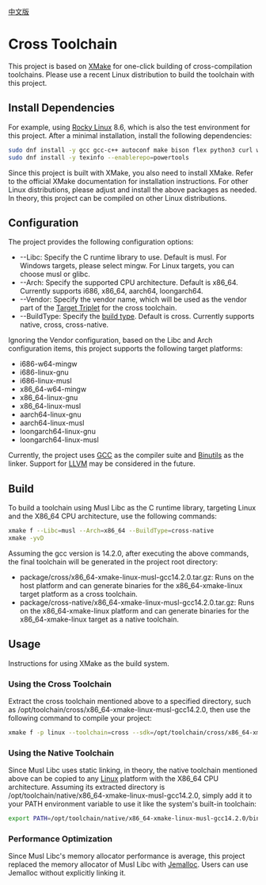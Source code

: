[中文版](./README-zh.md)

# Cross Toolchain
This project is based on [XMake](https://xmake.io/) for one-click building of cross-compilation toolchains. Please use a recent Linux distribution to build the toolchain with this project.

## Install Dependencies
For example, using [Rocky Linux](https://rockylinux.org/) 8.6, which is also the test environment for this project. After a minimal installation, install the following dependencies:
```bash
sudo dnf install -y gcc gcc-c++ autoconf make bison flex python3 curl wget git tar bzip2 rsync
sudo dnf install -y texinfo --enablerepo=powertools
```

Since this project is built with XMake, you also need to install XMake. Refer to the official XMake documentation for installation instructions. For other Linux distributions, please adjust and install the above packages as needed. In theory, this project can be compiled on other Linux distributions.

## Configuration
The project provides the following configuration options:
- --Libc: Specify the C runtime library to use. Default is musl. For Windows targets, please select mingw. For Linux targets, you can choose musl or glibc.
- --Arch: Specify the supported CPU architecture. Default is x86_64. Currently supports i686, x86_64, aarch64, loongarch64.
- --Vendor: Specify the vendor name, which will be used as the vendor part of the [Target Triplet](https://wiki.osdev.org/Target_Triplet) for the cross toolchain.
- --BuildType: Specify the [build type](https://crosstool-ng.github.io/docs/toolchain-types/). Default is cross. Currently supports native, cross, cross-native.

Ignoring the Vendor configuration, based on the Libc and Arch configuration items, this project supports the following target platforms:
- i686-w64-mingw
- i686-linux-gnu
- i686-linux-musl
- x86_64-w64-mingw
- x86_64-linux-gnu
- x86_64-linux-musl
- aarch64-linux-gnu
- aarch64-linux-musl
- loongarch64-linux-gnu
- loongarch64-linux-musl

Currently, the project uses [GCC](https://gcc.gnu.org/) as the compiler suite and [Binutils](https://www.gnu.org/software/binutils/) as the linker. Support for [LLVM](https://llvm.org/) may be considered in the future.

## Build
To build a toolchain using Musl Libc as the C runtime library, targeting Linux and the X86_64 CPU architecture, use the following commands:
```bash
xmake f --Libc=musl --Arch=x86_64 --BuildType=cross-native
xmake -yvD
```

Assuming the gcc version is 14.2.0, after executing the above commands, the final toolchain will be generated in the project root directory:
- package/cross/x86_64-xmake-linux-musl-gcc14.2.0.tar.gz: Runs on the host platform and can generate binaries for the x86_64-xmake-linux target platform as a cross toolchain.
- package/cross-native/x86_64-xmake-linux-musl-gcc14.2.0.tar.gz: Runs on the x86_64-xmake-linux platform and can generate binaries for the x86_64-xmake-linux target as a native toolchain.

## Usage
Instructions for using XMake as the build system.

### Using the Cross Toolchain
Extract the cross toolchain mentioned above to a specified directory, such as /opt/toolchain/cross/x86_64-xmake-linux-musl-gcc14.2.0, then use the following command to compile your project:
```bash
xmake f -p linux --toolchain=cross --sdk=/opt/toolchain/cross/x86_64-xmake-linux-musl-gcc14.2.0 -yvD
```

### Using the Native Toolchain
Since Musl Libc uses static linking, in theory, the native toolchain mentioned above can be copied to any [Linux](https://wiki.musl-libc.org/supported-platforms) platform with the X86_64 CPU architecture. Assuming its extracted directory is /opt/toolchain/native/x86_64-xmake-linux-musl-gcc14.2.0, simply add it to your PATH environment variable to use it like the system's built-in toolchain:
```bash
export PATH=/opt/toolchain/native/x86_64-xmake-linux-musl-gcc14.2.0/bin:$PATH
```

### Performance Optimization
Since Musl Libc's memory allocator performance is average, this project replaced the memory allocator of Musl Libc with [Jemalloc](https://jemalloc.net/). Users can use Jemalloc without explicitly linking it.

